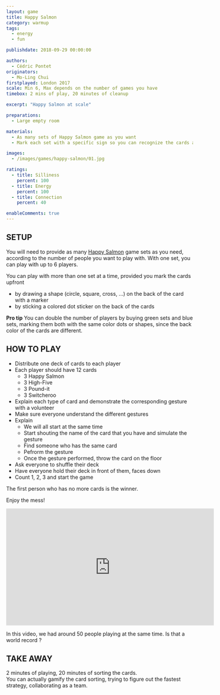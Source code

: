 ```yaml
---
layout: game
title: Happy Salmon
category: warmup
tags:
  - energy
  - fun

publishdate: 2018-09-29 00:00:00

authors: 
  - Cédric Pontet
originators: 
  - Mo-Ling Chui
firstplayed: London 2017
scale: Min 6, Max depends on the number of games you have
timebox: 2 mins of play, 20 minutes of cleanup

excerpt: "Happy Salmon at scale"

preparations:
  - Large empty room

materials:
  - As many sets of Happy Salmon game as you want
  - Mark each set with a specific sign so you can recognize the cards afterward (dot sticker or a shape drawn on the back of the card)

images:
  - /images/games/happy-salmon/01.jpg

ratings:
  - title: Silliness
    percent: 100
  - title: Energy
    percent: 100
  - title: Connection
    percent: 40

enableComments: true
---
```


## SETUP

You will need to provide as many [Happy Salmon](https://www.northstargames.com/products/happy-salmon) game sets as you need, according to the number of people you want to play with. With one set, you can play with up to 6 players.  

You can play with more than one set at a time, provided you mark the cards upfront
* by drawing a shape (circle, square, cross, ...) on the back of the card with a marker
* by sticking a colored dot sticker on the back of the cards

**Pro tip**
You can double the number of players by buying green sets and blue sets, marking them both with the same color dots or shapes, since the back color of the cards are different.

## HOW TO PLAY

* Distribute one deck of cards to each player
* Each player should have 12 cards
  * 3 Happy Salmon
  * 3 High-Five
  * 3 Pound-it
  * 3 Switcheroo
* Explain each type of card and demonstrate the corresponding gesture with a volunteer
* Make sure everyone understand the different gestures
* Explain 
  * We will all start at the same time
  * Start shouting the name of the card that you have and simulate the gesture
  * Find someone who has the same card
  * Pefrorm the gesture
  * Once the gesture performed, throw the card on the floor
* Ask everyone to shuffle their deck
* Have everyone hold their deck in front of them, faces down
* Count 1, 2, 3 and start the game

The first person who has no more cards is the winner.

Enjoy the mess!

<iframe width="560" height="315" src="https://www.youtube.com/embed/gOYAtjejma4" frameborder="0" allow="autoplay; encrypted-media" allowfullscreen></iframe>

In this video, we had around 50 people playing at the same time. Is that a world record ?

## TAKE AWAY
2 minutes of playing, 20 minutes of sorting the cards.  
You can actually gamify the card sorting, trying to figure out the fastest strategy, collaborating as a team.

